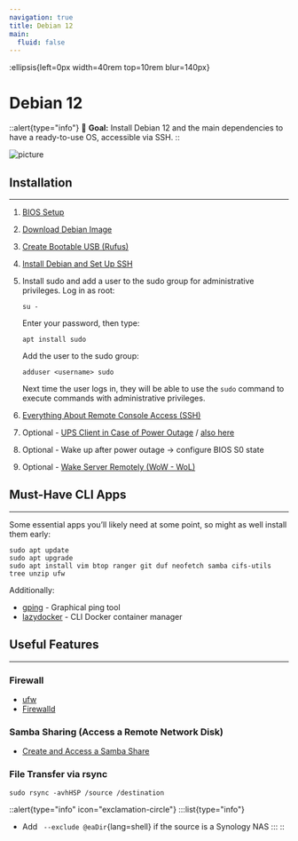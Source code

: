 ```yaml
---
navigation: true
title: Debian 12
main:
  fluid: false
---
```

:ellipsis{left=0px width=40rem top=10rem blur=140px}
# Debian 12
::alert{type="info"}
🎯 __Goal:__ Install Debian 12 and the main dependencies to have a ready-to-use OS, accessible via SSH.
::

![picture](/img/serveex/server.svg)

## Installation
---
1. [BIOS Setup](https://www.debian.org/releases/stable/i386/ch03s06.fr.html#bios-setup)
2. [Download Debian Image](https://www.debian.org/download.fr.html)
3. [Create Bootable USB (Rufus)](https://dev.to/devops2808/how-to-create-bootable-usb-installer-for-debian-12-4f66)
4. [Install Debian and Set Up SSH](https://www.howtoforge.com/tutorial/debian-minimal-server/)
5. Install sudo and add a user to the sudo group for administrative privileges.
    Log in as root:
    ```shell
    su -
    ```
    Enter your password, then type:
    ```shell
    apt install sudo
    ```
    Add the user to the sudo group:
    ```shell
    adduser <username> sudo
    ```

    Next time the user logs in, they will be able to use the `sudo` command to execute commands with administrative privileges.

6. [Everything About Remote Console Access (SSH)](https://www.digitalocean.com/community/tutorials/ssh-essentials-working-with-ssh-servers-clients-and-keys)
7. Optional - [UPS Client in Case of Power Outage](https://www.sindastra.de/p/2078/how-to-connect-linux-server-to-synology-ups-server) / [also here](https://www.reddit.com/r/synology/comments/gtkjam/use_synology_nas_as_ups_server_to_safely_power/)
8. Optional - Wake up after power outage → configure BIOS S0 state
9. Optional - [Wake Server Remotely (WoW - WoL)](https://dev.to/zakery1369/enable-wake-on-lan-on-debian-4ljd)

## Must-Have CLI Apps
---
Some essential apps you’ll likely need at some point, so might as well install them early:
```shell
sudo apt update
sudo apt upgrade
sudo apt install vim btop ranger git duf neofetch samba cifs-utils tree unzip ufw
```

Additionally:

- [gping](https://www.linode.com/docs/guides/how-to-use-gping-on-linux/) - Graphical ping tool
- [lazydocker](https://github.com/jesseduffield/lazydocker) - CLI Docker container manager

## Useful Features
---
### Firewall
- [ufw](https://www.zenarmor.com/docs/network-security-tutorials/how-to-set-up-a-firewall-with-ufw-on-debian)
- [Firewalld](https://linuxcapable.com/how-to-install-firewalld-on-debian-linux/)

### Samba Sharing (Access a Remote Network Disk)
- [Create and Access a Samba Share](/general/samba)


### File Transfer via rsync

```shell
sudo rsync -avhHSP /source /destination
```
::alert{type="info" icon="exclamation-circle"}
:::list{type="info"}
- Add ` --exclude @eaDir`{lang=shell} if the source is a Synology NAS
:::
::